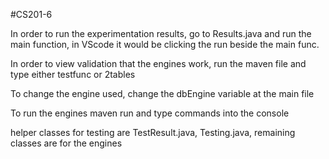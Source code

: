 #CS201-6

In order to run the experimentation results, go to Results.java and run the main function, in VScode it would be clicking the run beside the  main func.

In order to view validation that the engines work, run the maven file and type either testfunc or 2tables

To change the engine used, change the dbEngine variable at the main file 

To run the engines maven run and type commands into the console 

helper classes for testing are TestResult.java, Testing.java, remaining classes are for the engines